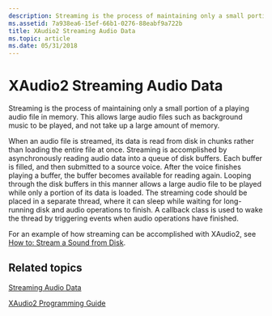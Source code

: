 ```yaml
---
description: Streaming is the process of maintaining only a small portion of a playing audio file in memory. This allows large audio files such as background music to be played, and not take up a large amount of memory.
ms.assetid: 7a938ea6-15ef-66b1-0276-88eabf9a722b
title: XAudio2 Streaming Audio Data
ms.topic: article
ms.date: 05/31/2018
---
```


# XAudio2 Streaming Audio Data

Streaming is the process of maintaining only a small portion of a playing audio file in memory. This allows large audio files such as background music to be played, and not take up a large amount of memory.

When an audio file is streamed, its data is read from disk in chunks rather than loading the entire file at once. Streaming is accomplished by asynchronously reading audio data into a queue of disk buffers. Each buffer is filled, and then submitted to a source voice. After the voice finishes playing a buffer, the buffer becomes available for reading again. Looping through the disk buffers in this manner allows a large audio file to be played while only a portion of its data is loaded. The streaming code should be placed in a separate thread, where it can sleep while waiting for long-running disk and audio operations to finish. A callback class is used to wake the thread by triggering events when audio operations have finished.

For an example of how streaming can be accomplished with XAudio2, see [How to: Stream a Sound from Disk](how-to--stream-a-sound-from-disk.md).

## Related topics

<dl> <dt>

[Streaming Audio Data](streaming-audio-data.md)
</dt> <dt>

[XAudio2 Programming Guide](programming-guide.md)
</dt> </dl>

 

 



